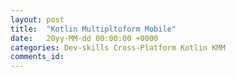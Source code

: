 ```yaml
---
layout: post
title:  "Kotlin Multipltoform Mobile"
date:   20yy-MM-dd 00:00:00 +0000
categories: Dev-skills Cross-Platform Kotlin KMM
comments_id:
---
```



[IMAGE_KMM_ARCHITECTURE]: https://kotlinlang.org/lp/mobile/static/sdk-811ad35a3742e58b40278b7a984fc289.svg
<!--
I'm very pro-native. I don't like dart as a language and I am not a fan or wrapping, which is distinct from adapting - discuss

Very adament that if you are going cross platform, that you understand the impact on the SDLC, and that minimal conversion effort is spent if the decision to go native is taken

TDD approach: Business Logic proved before any UI takes shape

CHANGES:
 + Looking at "Project" structure - KMM shared lib is hidden in some areas
 + Training stakeholders to value function over form through rigorous tests

https://dev.to/s2engineers/the-future-of-cross-platform-development-kotlin-multiplatform-35n8

## Introduction

  + I started off as a Xamarin developer and found myself native within a year. I have developed on Ionic and Cordova and have limited experience with Flutter.
  + Why cross platform is necessary and why it's frustrating for native developers.
    + What are the goals of cross platform? Are they realistic?

## Cross Platform Comparisons

  + Architecture and wrapping styles used in the most popular cross platform solutions
  Cordova:
  https://cordova.apache.org/docs/en/latest/guide/overview/

  React Native:
  https://medium.com/@zizoribeiro/the-new-architecture-of-react-native-part-1-5172e7efe0cf

  Flutter:
  https://flutter.dev/docs/resources/architectural-overview
  > Cross-platform frameworks typically work by creating an abstraction layer over the underlying native Android and iOS UI libraries, attempting to smooth out the inconsistencies of each platform representation. App code is often written in an interpreted language like JavaScript, which must in turn interact with the Java-based Android or Objective-C-based iOS system libraries to display UI. All this adds overhead that can be significant, particularly where there is a lot of interaction between the UI and the app logic.

  > By contrast, Flutter minimizes those abstractions, bypassing the system UI widget libraries in favor of its own widget set. The Dart code that paints Flutter’s visuals is compiled into native code, which uses Skia for rendering. Flutter also embeds its own copy of Skia as part of the engine, allowing the developer to upgrade their app to stay updated with the latest performance improvements even if the phone hasn’t been updated with a new Android version. The same is true for Flutter on other native platforms, such as iOS, Windows, or macOS.

  Xamarin:
  https://devopedia.org/xamarin


### Cross platform vs multiplatform

https://medium.com/mindful-engineering/getting-started-with-kotlin-multiplatform-part-1-working-with-mobile-platforms-1fd76ce2f055

> When a tool allows you to write a code once and that can be built for multiple platforms that we can call a cross-platform. While a code that can able to run on multiple platforms is multiplatform.

## Cross Platform Critiscm

  + App citizenship
  + Software Development Lifecycle

## Kotlin Multiplatform Mobile

Sample code and structure discussion

### Why Kotlin is a good idea

  + Strong language with growing support
  + Concise code
  + Runs on the JVM, ported to JS

### Managing expectations

  + Native is always necessary
  + Need to train stakeholders to have an appetite for testing rather than pretty visuals

### Current state

  + KMM is still alpha and Kotlin native doesn't have all the libraries it needs
  + Libraries are slowly being developer
-->
